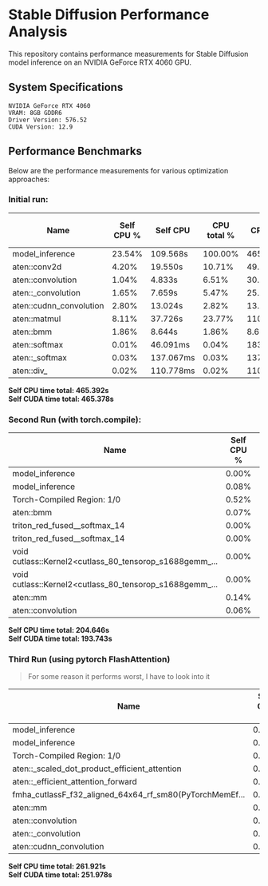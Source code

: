 # Stable Diffusion Performance Analysis

This repository contains performance measurements for Stable Diffusion model inference on an NVIDIA GeForce RTX 4060 GPU.

## System Specifications
```
NVIDIA GeForce RTX 4060
VRAM: 8GB GDDR6
Driver Version: 576.52
CUDA Version: 12.9
```

## Performance Benchmarks
Below are the performance measurements for various optimization approaches:

### Initial run:

| Name                    | Self CPU % | Self CPU  | CPU total % | CPU total | CPU time avg | Self CUDA | Self CUDA % | CUDA total | CUDA time avg | # of Calls |
| ----------------------- | ---------- | --------- | ----------- | --------- | ------------ | --------- | ----------- | ---------- | ------------- | ---------- |
| model_inference         | 23.54%     | 109.568s  | 100.00%     | 465.392s  | 465.392s     | 1.030s    | 0.22%       | 465.378s   | 465.378s      | 1          |
| aten::conv2d            | 4.20%      | 19.550s   | 10.71%      | 49.860s   | 10.101ms     | 61.547ms  | 0.01%       | 141.022s   | 28.570ms      | 4936       |
| aten::convolution       | 1.04%      | 4.833s    | 6.51%       | 30.310s   | 6.141ms      | 41.352ms  | 0.01%       | 140.961s   | 28.558ms      | 4936       |
| aten::\_convolution     | 1.65%      | 7.659s    | 5.47%       | 25.477s   | 5.162ms      | 62.020ms  | 0.01%       | 140.919s   | 28.549ms      | 4936       |
| aten::cudnn_convolution | 2.80%      | 13.024s   | 2.82%       | 13.101s   | 2.654ms      | 140.309s  | 30.15%      | 140.390s   | 28.442ms      | 4936       |
| aten::matmul            | 8.11%      | 37.726s   | 23.77%      | 110.646s  | 17.152ms     | 227.631ms | 0.05%       | 117.255s   | 18.176ms      | 6451       |
| aten::bmm               | 1.86%      | 8.644s    | 1.86%       | 8.644s    | 2.660ms      | 111.117s  | 23.88%      | 111.117s   | 34.190ms      | 3250       |
| aten::softmax           | 0.01%      | 46.091ms  | 0.04%       | 183.158ms | 112.713us    | 23.285ms  | 0.01%       | 107.203s   | 65.971ms      | 1625       |
| aten::\_softmax         | 0.03%      | 137.067ms | 0.03%       | 137.067ms | 84.349us     | 107.180s  | 23.03%      | 107.180s   | 65.957ms      | 1625       |
| aten::div\_             | 0.02%      | 110.778ms | 0.02%       | 110.778ms | 68.129us     | 62.728s   | 13.48%      | 62.728s    | 38.578ms      | 1626       |

**Self CPU time total: 465.392s**  
**Self CUDA time total: 465.378s**

### Second Run (with torch.compile):

| Name                                               | Self CPU % | Self CPU    | CPU total % | CPU total  | CPU time avg | Self CUDA  | Self CUDA % | CUDA total | CUDA time avg | # of Calls |
| -------------------------------------------------- | ---------- | ----------- | ----------- | ---------- | ------------ | ---------- | ----------- | ---------- | ------------- | ---------- |
| model_inference                                    | 0.00%      | 0.000us     | 0.00%       | 0.000us    | 0.000us      | 204.634s   | 105.62%     | 204.634s   | 102.317s      | 2          |
| model_inference                                    | 0.08%      | 169.650ms   | 100.00%     | 204.646s   | 204.646s     | 0.000us    | 0.00%       | 194.405s   | 194.405s      | 1          |
| Torch-Compiled Region: 1/0                         | 0.52%      | 1.068s      | 4.20%       | 8.588s     | 171.752ms    | 739.421ms  | 0.38%       | 185.616s   | 3.712s        | 50         |
| aten::bmm                                          | 0.07%      | 134.943ms   | 0.10%       | 196.386ms  | 58.448us     | 87.831s    | 45.33%      | 88.376s    | 26.303ms      | 3360       |
| triton_red_fused__softmax_14                       | 0.00%      | 3.053ms     | 0.00%       | 7.021ms    | 28.084us     | 48.017s    | 24.78%      | 48.017s    | 192.069ms     | 250        |
| triton_red_fused__softmax_14                       | 0.00%      | 0.000us     | 0.00%       | 0.000us    | 0.000us      | 48.017s    | 24.78%      | 48.017s    | 192.069ms     | 250        |
| void cutlass::Kernel2<cutlass_80_tensorop_s1688gemm_... | 0.00% | 0.000us     | 0.00%       | 0.000us    | 0.000us      | 46.017s    | 23.75%      | 46.017s    | 76.695ms      | 600        |
| void cutlass::Kernel2<cutlass_80_tensorop_s1688gemm_... | 0.00% | 0.000us     | 0.00%       | 0.000us    | 0.000us      | 41.475s    | 21.41%      | 41.475s    | 41.475ms      | 1000       |
| aten::mm                                           | 0.14%      | 284.051ms   | 0.23%       | 474.624ms  | 60.935us     | 30.687s    | 15.84%      | 30.697s    | 3.941ms       | 7789       |
| aten::convolution                                  | 0.06%      | 126.019ms   | 2.22%       | 4.535s     | 885.061us    | 0.000us    | 0.00%       | 15.304s    | 2.987ms       | 5124       |

**Self CPU time total: 204.646s**  
**Self CUDA time total: 193.743s**

### Third Run (using pytorch FlashAttention)

> For some reason it performs worst, I have to look into it

| Name | Self CPU % | Self CPU | CPU total % | CPU total | CPU time avg | Self CUDA | Self CUDA % | CUDA total | CUDA time avg | # of Calls |
| ---------------------------------------------- | ---------- | ----------- | ----------- | ---------- | ------------ | ---------- | ----------- | ---------- | ------------- | ---------- |
| model_inference | 0.00% | 0.000us | 0.00% | 0.000us | 0.000us | 261.912s | 103.94% | 261.912s | 130.956s | 2 |
| model_inference | 0.06% | 153.544ms | 100.00% | 261.921s | 261.921s | 0.000us | 0.00% | 252.127s | 252.127s | 1 |
| Torch-Compiled Region: 1/0 | 0.33% | 860.456ms | 3.43% | 8.993s | 179.853ms | 674.732ms | 0.27% | 243.138s | 4.863s | 50 |
| aten::_scaled_dot_product_efficient_attention | 0.02% | 56.294ms | 0.08% | 208.764ms | 124.264us | 0.000us | 0.00% | 204.059s | 121.464ms | 1680 |
| aten::_efficient_attention_forward | 0.01% | 37.197ms | 0.04% | 112.254ms | 69.079us | 204.056s | 80.98% | 204.059s | 125.575ms | 1625 |
| fmha_cutlassF_f32_aligned_64x64_rf_sm80(PyTorchMemEf... | 0.00% | 0.000us | 0.00% | 0.000us | 0.000us | 203.299s | 80.68% | 203.299s | 387.975ms | 524 |
| aten::mm | 0.11% | 282.933ms | 0.18% | 469.762ms | 60.311us | 22.373s | 8.88% | 22.379s | 2.873ms | 7789 |
| aten::convolution | 0.05% | 119.894ms | 2.34% | 6.122s | 1.195ms | 0.000us | 0.00% | 11.614s | 2.267ms | 5124 |
| aten::_convolution | 0.02% | 46.975ms | 2.28% | 5.978s | 1.211ms | 0.000us | 0.00% | 11.614s | 2.353ms | 4936 |
| aten::cudnn_convolution | 0.25% | 649.959ms | 2.26% | 5.931s | 1.202ms | 11.478s | 4.56% | 11.614s | 2.353ms | 4936 |

**Self CPU time total: 261.921s**  
**Self CUDA time total: 251.978s**
